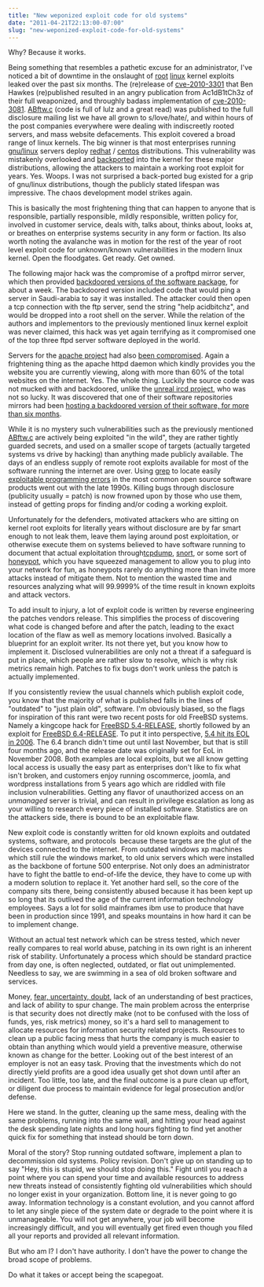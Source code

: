 ```yaml
---
title: "New weponized exploit code for old systems"
date: "2011-04-21T22:13:00-07:00"
slug: "new-weponized-exploit-code-for-old-systems"
---
```


Why? Because it works.

Being something that resembles a pathetic excuse for an administrator, I've noticed a bit of downtime in the onslaught of [root](http://en.wikipedia.org/wiki/Root_user#Unix_and_Unix-like) [linux](http://en.wikipedia.org/wiki/Linux) kernel exploits leaked over the past six months. The (re)release of [cve-2010-3301](http://cve.mitre.org/cgi-bin/cvename.cgi?name=CVE-2010-3301) that Ben Hawkes (re)published resulted in an angry publication from Ac1dB1tCh3z of their full weaponized, and throughly badass implementation of [cve-2010-3081](http://cve.mitre.org/cgi-bin/cvename.cgi?name=CVE-2010-3081). [ABftw.c](http://www.exploit-db.com/exploits/15024) (code is full of lulz and a great read) was published to the full disclosure mailing list we have all grown to s/love/hate/, and within hours of the post companies everywhere were dealing with indiscreetly rooted servers, and mass website defacements. This exploit covered a broad range of linux kernels. The big winner is that most enterprises running [gnu/linux](http://en.wikipedia.org/wiki/GNU/Linux_naming_controversy) servers deploy [redhat](http://www.redhat.com/rhel/server/) / [centos](http://www.centos.org/) distributions. This vulnerability was mistakenly overlooked and [backported](http://en.wikipedia.org/wiki/Backporting) into the kernel for these major distributions, allowing the attackers to maintain a working root exploit for years. Yes. Woops. I was not surprised a back-ported bug existed for a grip of gnu/linux distributions, though the publicly stated lifespan was impressive. The chaos development model strikes again.

This is basically the most frightening thing that can happen to anyone that is responsible, partially responsible, mildly responsible, written policy for, involved in customer service, deals with, talks about, thinks about, looks at, or breathes on enterprise systems security in any form or faction. Its also worth noting the avalanche was in motion for the rest of the year of root level exploit code for unknown/known vulnerabilities in the modern linux kernel. Open the floodgates. Get ready. Get owned.

The following major hack was the compromise of a proftpd mirror server, which then provided [backdoored versions of the software package](http://www.exploit-db.com/exploits/15662/), for about a week. The backdoored version included code that would ping a server in Saudi-arabia to say it was installed. The attacker could then open a tcp connection with the ftp server, send the string "help acidbitchz", and would be dropped into a root shell on the server. While the relation of the authors and implementors to the previously mentioned linux kernel exploit was never claimed, this hack was yet again terrifying as it compromised one of the top three ftpd server software deployed in the world.

Servers for the [apache project](http://httpd.apache.org/) had also [been compromised](https://blogs.apache.org/infra/entry/apache_org_04_09_2010). Again a frightening thing as the apache httpd daemon which kindly provides you the website you are currently viewing, along with more than 60% of the total websites on the internet. Yes. The whole thing. Luckily the source code was not mucked with and backdoored, unlike the [unreal ircd project](http://www.unrealircd.com/), who was not so lucky. It was discovered that one of their software repositories mirrors had been [hosting a backdoored version of their software, for more than six months](http://www.unrealircd.com/txt/unrealsecadvisory.20100612.txt).

While it is no mystery such vulnerabilities such as the previously mentioned [ABftw.c](http://www.exploit-db.com/exploits/15024/) are actively being exploited "in the wild", they are rather tightly guarded secrets, and used on a smaller scope of targets (actually targeted systems vs drive by hacking) than anything made publicly available. The days of an endless supply of remote root exploits available for most of the software running the internet are over. Using [grep](http://en.wikipedia.org/wiki/Grep) to locate easily [exploitable programming errors](http://en.wikipedia.org/wiki/Buffer_overflow) in the most common open source software products went out with the late 1990s. Killing bugs through disclosure (publicity usually = patch) is now frowned upon by those who use them, instead of getting props for finding and/or coding a working exploit.

Unfortunately for the defenders, motivated attackers who are sitting on kernel root exploits for literally years without disclosure are by far smart enough to not leak them, leave them laying around post exploitation, or otherwise execute them on systems believed to have software running to document that actual exploitation through[tcpdump](http://en.wikipedia.org/wiki/Tcpdump), [snort](http://en.wikipedia.org/wiki/Snort_(software)), or some sort of [honeypot](http://en.wikipedia.org/wiki/Honeypot_(computing)), which you have squeezed management to allow you to plug into your network for fun, as honeypots rarely do anything more than invite more attacks instead of mitigate them. Not to mention the wasted time and resources analyzing what will 99.9999% of the time result in known exploits and attack vectors.

To add insult to injury, a lot of exploit code is written by reverse engineering the patches vendors release. This simplifies the process of discovering what code is changed before and after the patch, leading to the exact location of the flaw as well as memory locations involved. Basically a blueprint for an exploit writer. Its not there yet, but you know how to implement it. Disclosed vulnerabilities are only not a threat if a safeguard is put in place, which people are rather slow to resolve, which is why risk metrics remain high. Patches to fix bugs don't work unless the patch is actually implemented.

If you consistently review the usual channels which publish exploit code, you know that the majority of what is published falls in the lines of "outdated" to "just plain old", software. I'm obviously biased, so the flags for inspiration of this rant were two recent posts for old FreeBSD systems. Namely a kingcope hack for [FreeBSD 5.4-RELEASE](http://www.exploit-db.com/exploits/16119/), shortly followed by an exploit for [FreeBSD 6.4-RELEASE](http://www.exploit-db.com/exploits/16951/). To put it into perspective, [5.4 hit its EOL in 2006](http://security.freebsd.org/). The 6.4 branch didn't time out until last November, but that is still four months ago, and the release date was originally set for EoL in November 2008. Both examples are local exploits, but we all know getting local access is usually the easy part as enterprises don't like to fix what isn't broken, and customers enjoy running oscommerce, joomla, and wordpress installations from 5 years ago which are riddled with file inclusion vulnerabilities. Getting any flavor of unauthorized access on an <em>unmanaged</em> server is trivial, and can result in privilege escalation as long as your willing to research every piece of installed software. Statistics are on the attackers side, there is bound to be an exploitable flaw.

New exploit code is constantly written for old known exploits and outdated systems, software, and protocols  because these targets are the glut of the devices connected to the internet. From outdated windows xp machines which still rule the windows market, to old unix servers which were installed as the backbone of fortune 500 enterprise. Not only does an administrator have to fight the battle to end-of-life the device, they have to come up with a modern solution to replace it. Yet another hard sell, so the core of the company sits there, being consistently abused because it has been kept up so long that its outlived the age of the current information technology employees. Says a lot for solid mainframes ibm use to produce that have been in production since 1991, and speaks mountains in how hard it can be to implement change.

Without an actual test network which can be stress tested, which never really compares to real world abuse, patching in its own right is an inherent risk of stability. Unfortunately a process which should be standard practice from day one, is often neglected, outdated, or flat out unimplemented. Needless to say, we are swimming in a sea of old broken software and services.

Money, [fear, uncertainty, doubt](http://en.wikipedia.org/wiki/Fear,_uncertainty_and_doubt), lack of an understanding of best practices, and lack of ability to spur change. The main problem across the enterprise is that security does not directly make (not to be confused with the loss of funds, yes, risk metrics) money, so it's a hard sell to management to allocate resources for information security related projects. Resources to clean up a public facing mess that hurts the company is much easier to obtain than anything which would yield a preventive measure, otherwise known as change for the better. Looking out of the best interest of an employer is not an easy task. Proving that the investments which do not directly yield profits are a good idea usually get shot down until after an incident. Too little, too late, and the final outcome is a pure clean up effort, or diligent due process to maintain evidence for legal prosecution and/or defense.

Here we stand. In the gutter, cleaning up the same mess, dealing with the same problems, running into the same wall, and hitting your head against the desk spending late nights and long hours fighting to find yet another quick fix for something that instead should be torn down.

Moral of the story? Stop running outdated software, implement a plan to decommission old systems. Policy revision. Don't give up on standing up to say "Hey, this is stupid, we should stop doing this." Fight until you reach a point where you can spend your time and available resources to address new threats instead of consistently fighting old vulnerabilities which should no longer exist in your organization. Bottom line, it is never going to go away. Information technology is a constant evolution, and you cannot afford to let any single piece of the system date or degrade to the point where it is unmanageable. You will not get anywhere, your job will become increasingly difficult, and you will eventually get fired even though you filed all your reports and provided all relevant information.

But who am I? I don't have authority. I don't have the power to change the broad scope of problems.

Do what it takes or accept being the scapegoat.

